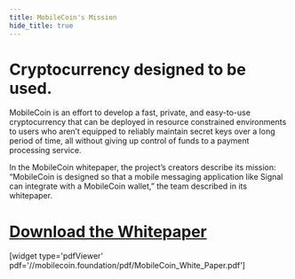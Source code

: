 ```yaml
---
title: MobileCoin's Mission
hide_title: true
---
```

# Cryptocurrency designed to be used.

MobileCoin is an effort to develop a fast, private, and easy-to-use cryptocurrency that can be deployed in resource constrained environments to users who aren’t equipped to reliably maintain secret keys over a long period of time, all without giving up control of funds to a payment processing service. 

In the MobileCoin whitepaper, the project’s creators describe its mission: “MobileCoin is designed so that a mobile messaging application like Signal can integrate with a MobileCoin wallet,” the team described in its whitepaper.

# [Download the Whitepaper](https://mobilecoin.foundation/pdf/MobileCoin_White_Paper.pdf)

[widget type='pdfViewer' pdf='//mobilecoin.foundation/pdf/MobileCoin_White_Paper.pdf']

